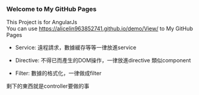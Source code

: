 ### Welcome to My GitHub Pages

This Project is for AngularJs<br>
You can use https://alicelin963852741.github.io/demo/View/  to My GitHub Pages

- Service: 遠程請求，數據緩存等等一律放進service

- Directive: 不得已而產生的DOM操作，一律放進directive 類似component

- Filter: 數據的格式化，一律做成filter

剩下的東西就是controller要做的事
